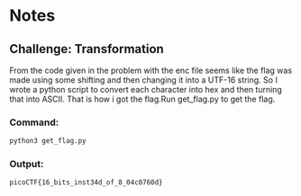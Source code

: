 # Notes

## Challenge: Transformation

From the code given in the problem with the enc file seems like the flag was made using some shifting and then changing it into a UTF-16 string. So I wrote a python script to convert each character into hex and then turning that into ASCII. That is how i got the flag.Run get_flag.py to get the flag.

### Command:

```bash
python3 get_flag.py
```

### Output:

```bash
picoCTF{16_bits_inst34d_of_8_04c0760d}
```
